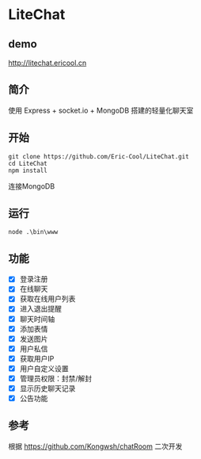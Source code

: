 # LiteChat

## demo
http://litechat.ericool.cn

## 简介
使用 Express + socket.io + MongoDB 搭建的轻量化聊天室

## 开始
```
git clone https://github.com/Eric-Cool/LiteChat.git
cd LiteChat
npm install
```
连接MongoDB

## 运行
```
node .\bin\www
```

## 功能
- [x] 登录注册
- [x] 在线聊天
- [x] 获取在线用户列表
- [x] 进入退出提醒
- [x] 聊天时间轴
- [x] 添加表情
- [x] 发送图片
- [x] 用户私信
- [x] 获取用户IP
- [x] 用户自定义设置
- [x] 管理员权限：封禁/解封
- [x] 显示历史聊天记录
- [x] 公告功能

## 参考
根据 https://github.com/Kongwsh/chatRoom 二次开发
